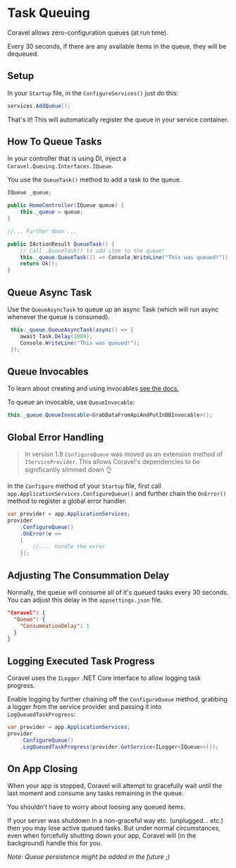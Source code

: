 # Task Queuing

Coravel allows zero-configuration queues (at run time).

Every 30 seconds, if there are any available items in the queue, they will be dequeued.

## Setup

In your `Startup` file, in the `ConfigureServices()` just do this:

```c#
services.AddQueue();
```

That's it! This will automatically register the queue in your service container.

## How To Queue Tasks

In your controller that is using DI, inject a `Coravel.Queuing.Interfaces.IQueue`.

You use the `QueueTask()` method to add a task to the queue.

```c#
IQueue _queue;

public HomeController(IQueue queue) {
    this._queue = queue;
}

//... Further down ...

public IActionResult QueueTask() {
    // Call .QueueTask() to add item to the queue!
    this._queue.QueueTask(() => Console.WriteLine("This was queued!"));
    return Ok();
}
```

## Queue Async Task

Use the `QueueAsyncTask` to queue up an async Task (which will run async whenever the queue is consumed).

```c#
 this._queue.QueueAsyncTask(async() => {
    await Task.Delay(1000);
    Console.WriteLine("This was queued!");
 });
```

## Queue Invocables

To learn about creating and using invocables [see the docs.](./Invocables.md)

To queue an invocable, use `QueueInvocable`:

```c#
this._queue.QueueInvocable<GrabDataFromApiAndPutInDBInvocable>();
```

## Global Error Handling

> In version 1.9 `ConfigureQueue` was moved as an extension method of `IServiceProvider`.
> This allows Coravel's dependencies to be significantly slimmed down 👌

In the `Configure` method of your `Startup` file, first call `app.ApplicationServices.ConfigureQueue()` and further chain the `OnError()` method to register a global error handler.

```c#
var provider = app.ApplicationServices;
provider
    .ConfigureQueue()
    .OnError(e =>
    {
        //.... handle the error
    });
```

## Adjusting The Consummation Delay

Normally, the queue will consume all of it's queued tasks every 30 seconds.
You can adjust this delay in the `appsettings.json` file.

```json
"Coravel": {
  "Queue": {
    "ConsummationDelay": 1
  }
}
```

## Logging Executed Task Progress

Coravel uses the `ILogger` .NET Core interface to allow logging task progress.

Enable logging by further chaining off the `ConfigureQueue` method, grabbing a logger from the service provider and passing it into `LogQueuedTaskProgress`:

```c#
var provider = app.ApplicationServices;
provider
    .ConfigureQueue()
    .LogQueuedTaskProgress(provider.GetService<ILogger<IQueue>>());
```

## On App Closing

When your app is stopped, Coravel will attempt to gracefully wait until the last moment and consume any tasks remaining in the queue.

You shouldn't have to worry about loosing any queued items.

If your server was shutdown in a non-graceful way etc. (unplugged... etc.) then you may lose active queued tasks. But under normal circumstances, even when forcefully shutting down your app, Coravel will (in the background) handle this for you.

_Note: Queue persistence might be added in the future ;)_
